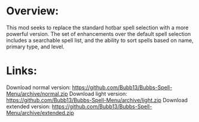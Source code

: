 # Overview:
This mod seeks to replace the standard hotbar spell selection with a more powerful version. The set of enhancements over the default spell selection includes a searchable spell list, and the ability to sort spells based on name, primary type, and level.

# Links:
Download normal version: https://github.com/Bubb13/Bubbs-Spell-Menu/archive/normal.zip
Download light version: https://github.com/Bubb13/Bubbs-Spell-Menu/archive/light.zip
Download extended version: https://github.com/Bubb13/Bubbs-Spell-Menu/archive/extended.zip
